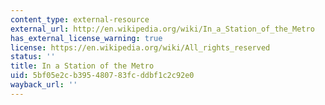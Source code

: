 ```yaml
---
content_type: external-resource
external_url: http://en.wikipedia.org/wiki/In_a_Station_of_the_Metro
has_external_license_warning: true
license: https://en.wikipedia.org/wiki/All_rights_reserved
status: ''
title: In a Station of the Metro
uid: 5bf05e2c-b395-4807-83fc-ddbf1c2c92e0
wayback_url: ''
---
```

